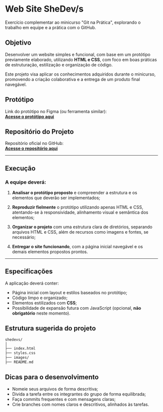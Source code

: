 # Web Site SheDev/s

Exercício complementar ao minicurso "Git na Prática", explorando o trabalho em equipe e a prática com o GitHub.

## Objetivo

Desenvolver um website simples e funcional, com base em um protótipo previamente elaborado, utilizando **HTML e CSS**, com foco em boas práticas de estruturação, estilização e organização de código.

Este projeto visa aplicar os conhecimentos adquiridos durante o minicurso, promovendo a criação colaborativa e a entrega de um produto final navegável.

## Protótipo

 Link do protótipo no Figma (ou ferramenta similar):  
[**Acesse o protótipo aqui**](https://www.figma.com/design/btS0N0y9BZfVXfLypPWwRl/Git-na-pr%C3%A1tica---SheDevs)

## Repositório do Projeto

 Repositório oficial no GitHub:  
[**Acesse o repositório aqui**](https://github.com/emanuelleGued/SheDevs.git)

---

## Execução

### A equipe deverá:

1. **Analisar o protótipo proposto** e compreender a estrutura e os elementos que deverão ser implementados;

2. **Reproduzir fielmente** o protótipo utilizando apenas HTML e CSS, atentando-se à responsividade, alinhamento visual e semântica dos elementos;

3. **Organizar o projeto** com uma estrutura clara de diretórios, separando arquivos HTML e CSS, além de recursos como imagens e fontes, se necessário;

4. **Entregar o site funcionando**, com a página inicial navegável e os demais elementos propostos prontos.

---

## Especificações

A aplicação deverá conter:

- Página inicial com layout e estilos baseados no protótipo;
- Código limpo e organizado;
- Elementos estilizados com **CSS**;
- Possibilidade de expansão futura com JavaScript (opcional, **não obrigatório** neste momento).


## Estrutura sugerida do projeto

```bash
shedevs/
│
├── index.html
├── styles.css
├── images/
├── README.md
```


## Dicas para o desenvolvimento

- Nomeie seus arquivos de forma descritiva;
- Divida a tarefa entre os integrantes do grupo de forma equilibrada;
- Faça commits frequentes e com mensagens claras;
- Crie branches com nomes claros e descritivos, alinhados às tarefas.
